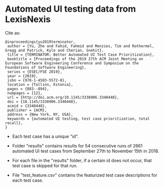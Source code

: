 # Automated UI testing data from LexisNexis

Cite as:
```
@inproceedings{yu2019terminator,
 author = {Yu, Zhe and Fahid, Fahmid and Menzies, Tim and Rothermel, Gregg and Patrick, Kyle and Cherian, Snehit},
 title = {TERMINATOR: Better Automated UI Test Case Prioritization},
 booktitle = {Proceedings of the 2019 27th ACM Joint Meeting on European Software Engineering Conference and Symposium on the Foundations of Software Engineering},
 series = {ESEC/FSE 2019},
 year = {2019},
 isbn = {978-1-4503-5572-8},
 location = {Tallinn, Estonia},
 pages = {883--894},
 numpages = {12},
 url = {http://doi.acm.org/10.1145/3338906.3340448},
 doi = {10.1145/3338906.3340448},
 acmid = {3340448},
 publisher = {ACM},
 address = {New York, NY, USA},
 keywords = {automated UI testing, test case prioritization, total recall},
} 
```


 - Each test case has a unique "id".

 - Folder "results" contains results for 54 consecutive runs of 2661 automated UI test cases from September 27th to November 15th in 2018.
 
 - For each file in the "results" folder, if a certain id does not occur, that test case is skipped for that run.

 - File "test_feature.csv" contains the featurized test case descriptions for each test case.
